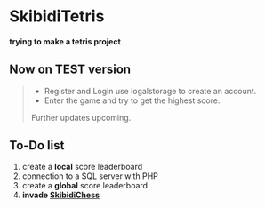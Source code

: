 
# SkibidiTetris

#### trying to make a tetris project

## Now on **TEST** version
>
> - Register and Login use logalstorage to create an account.
> - Enter the game and try to get the highest score.
>
>  Further updates upcoming.

## To-Do list

1. create a **local** score leaderboard
2. connection to a SQL server with PHP
3. create a **global** score leaderboard
4. **invade [SkibidiChess](https://github.com/bacchettino12345/SkibidiChess)**
